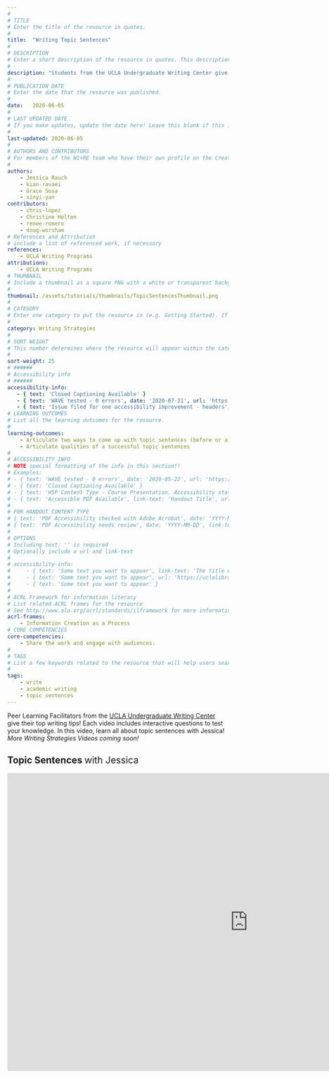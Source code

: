 ```yaml
---
#
# TITLE
# Enter the title of the resource in quotes.
#
title:  "Writing Topic Sentences"
#
# DESCRIPTION
# Enter a short description of the resource in quotes. This description will appear on the list page as a preview, but not on the tutorial/workshop itself.
#
description: "Students from the UCLA Undergraduate Writing Center give their top writing tips! This one is all about writing effective topic sentences."
#
# PUBLICATION DATE
# Enter the date that the resource was published.
#
date:   2020-06-05
#
# LAST UPDATED DATE
# If you make updates, update the date here! Leave this blank if this is being published for the first time.
#
last-updated: 2020-06-05
#
# AUTHORS AND CONTRIBUTORS
# For members of the WI+RE team who have their own profile on the Creative Team page, enter the name as firstname-lastname (e.g. doug-worsham). For community partners who don't have their own profile on the WI+RE site, enter their name as Firstname Lastname (e.g. Gene Block). The names will appear in the order you enter them.
#
authors:
    - Jessica Rauch
    - kian-ravaei
    - Grace Sosa
    - xinyi-yan
contributors:
    - chris-lopez
    - Christine Holten
    - renee-romero
    - doug-worsham
# References and Attribution
# include a list of referenced work, if necessary
references:
    - UCLA Writing Programs
attributions:
    - UCLA Writing Programs
# THUMBNAIL
# Include a thumbnail as a square PNG with a white or transparent background. Our standard dimensions are 250x250 px, but any size square will do. Thumbnails for tutorials go in /assets/tutorials/thumbnails/, and for workshops, /assets/workshops/thumbnails/.
#
thumbnail: /assets/tutorials/thumbnails/TopicSentencesThumbnail.png
#
# CATEGORY
# Enter one category to put the resource in (e.g. Getting Started). If you enter a category that doesn't already exist, a new category will be created on the WI+RE site.
#
category: Writing Strategies
#
# SORT WEIGHT
# This number determines where the resource will appear within the category. Larger numbers appear later within the category, and higher numbers appear earlier.
#
sort-weight: 25
# ######
# Accessibility info
# ######
accessibility-info:
   - { text: 'Closed Captioning Available' }
   - { text: 'WAVE tested - 0 errors', date: '2020-07-21', url: 'https://wave.webaim.org/' }
   - { text: 'Issue filed for one accessibility improvement - headers', date: '2020-07-21', url: 'https://github.com/UCLALibrary/research-tips/issues' }
# LEARNING OUTCOMES
# List all the learning outcomes for the resource.
#
learning-outcomes:
    - Articulate two ways to come up with topic sentences (before or after writing a body paragraph)
    - Articulate qualities of a successful topic sentences
#
# ACCESSIBILITY INFO
# NOTE special formatting of the info in this section!!
# Examples:
# - { text: 'WAVE tested - 0 errors', date: '2020-05-22', url: 'https://wave.webaim.org/' }
# - { text: 'Closed Captioning Available' }
# - { text: 'H5P Content Type - Course Presentation. Accessibility status - Tested with no known problems', date: 'YYYY-MM-DD', url: 'https://h5p.org/documentation/installation/content-type-accessibility' }
# - { text: 'Accessible PDF Available', link-text: 'Handout Title', url: 'full-url' }
#
# FOR HANDOUT CONTENT TYPE
# { text: 'PDF Accessibility checked with Adobe Acrobat', date: 'YYYY-MM-DD' }
# { text: 'PDF Accessibility needs review', date: 'YYYY-MM-DD', link-text: 'Issue reported', url: 'link to issue' } 
#
# OPTIONS
# Including text: '' is required
# Optionally include a url and link-text
#
# accessibility-info:
#     - { text: 'Some text you want to appear', link-text: 'The title of a link that appears next', url: 'https://uclalibrary.github.io/research-tips/full-url-here.html' }
#     - { text: 'Some text you want to appear', url: 'https://uclalibrary.github.io/research-tips/full-url-here.html' }
#     - { text: 'Some text you want to appear' }
#
# ACRL Framework for information literacy
# List related ACRL frames for the resource
# See http://www.ala.org/acrl/standards/ilframework for more information
acrl-frames:
    - Information Creation as a Process
# CORE COMPETENCIES
core-competencies:
    - Share the work and engage with audiences. 
#
# TAGS
# List a few keywords related to the resource that will help users search for it.
#
tags:
    - write
    - academic writing
    - topic sentences
---
```

<p>Peer Learning Facilitators from the <a href="https://wp.ucla.edu/">UCLA Undergraduate Writing Center</a> give their top writing tips! Each video includes interactive questions to test your knowledge. In this video, learn all about topic sentences with Jessica! <i>More Writing Strategies Videos coming soon!</i></p>


<h2>Topic Sentences <span style="font-weight:normal">with Jessica</span></h2>

<iframe src="https://ccle.ucla.edu/mod/hvp/embed.php?id=3076893" width="1094" height="676" frameborder="0" allowfullscreen="allowfullscreen"></iframe><script src="https://ccle.ucla.edu/mod/hvp/library/js/h5p-resizer.js" charset="UTF-8"></script>
